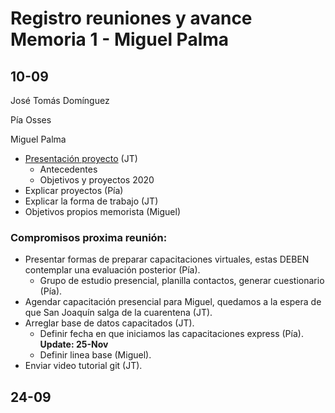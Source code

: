 # Registro reuniones y avance Memoria 1 - Miguel Palma

## 10-09 

José Tomás Domínguez 

Pía Osses 

Miguel Palma

- [Presentación proyecto](https://github.com/FabLabUTFSM/Mejora-continua-capacitaciones/blob/master/Bibliografia/Reunion1.pdf) (JT)
    - Antecedentes 
    - Objetivos y proyectos 2020
- Explicar proyectos (Pía)
- Explicar la forma de trabajo (JT)
- Objetivos propios memorista (Miguel)

### Compromisos proxima reunión: 

- Presentar formas de preparar capacitaciones virtuales, estas DEBEN contemplar una evaluación posterior (Pía). 
    - Grupo de estudio presencial, planilla contactos, generar cuestionario (Pía).
- Agendar capacitación presencial para Miguel, quedamos a la espera de que San Joaquín salga de la cuarentena (JT).
- Arreglar base de datos capacitados (JT). 
    - Definir fecha en que iniciamos las capacitaciones express (Pía). **Update: 25-Nov**  
    - Definir linea base (Miguel).
- Enviar video tutorial git (JT).

## 24-09 
